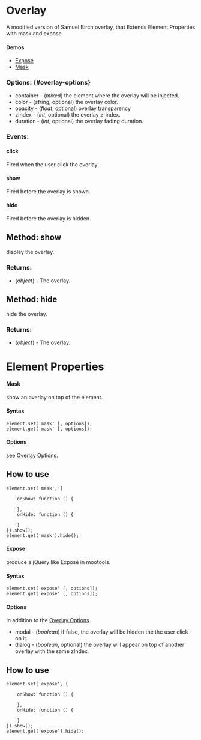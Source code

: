 Overlay
============

A modified version of Samuel Birch overlay, that Extends Element.Properties with mask and expose

#### Demos

- [Expose](http://tbela99.github.com/expose/Demo/expose.html)
- [Mask](http://tbela99.github.com/expose/Demo/index.html)


### Options: {#overlay-options}

* container  - (*mixed*) the element where the overlay will be injected.
* color  - (*string*, optional) the overlay color.
* opacity  - (*float*, optional) overlay transparency
* zIndex - (*int*, optional) the overlay z-index.
* duration  - (*int*, optional) the overlay fading duration.

### Events:

#### click

Fired when the user click the overlay.

#### show

Fired before the overlay is shown.

#### hide

Fired before the overlay is hidden.


Method: show 
------------

display the overlay.

### Returns:

* (*object*) - The overlay.

Method: hide
----------------

hide the overlay.

### Returns:

* (*object*) - The overlay.

Element Properties
============

#### Mask

show an overlay on top of the element.

#### Syntax

	element.set('mask' [, options]);
	element.get('mask' [, options]);

#### Options

see [Overlay Options](#overlay-options).

How to use
---------------------


	element.set('mask', {
	
		onShow: function () {
		
		},
		onHide: function () {
		
		}
	}).show();
	element.get('mask').hide();

#### Expose

produce a jQuery like Exposé in mootools.

#### Syntax

	element.set('expose' [, options]);
	element.get('expose' [, options]);

#### Options

In addition to the [Overlay Options](#overlay-options)

* modal  - (*boolean*) if false, the overlay will be hidden the the user click on it.
* dialog  - (*boolean*, optional) the overlay will appear on top of another overlay with the same zIndex.

How to use
---------------------


	element.set('expose', {
	
		onShow: function () {
		
		},
		onHide: function () {
		
		}
	}).show();
	element.get('expose').hide();
